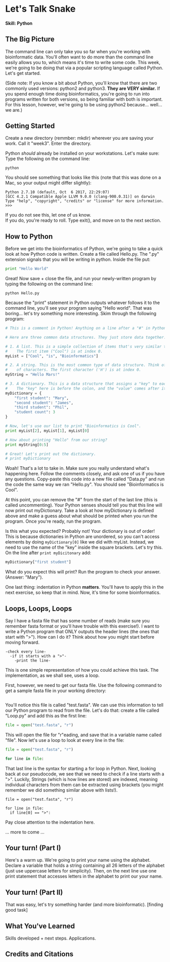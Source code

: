 # Let's Talk Snake
#### Skill: Python

## The Big Picture

The command line can only take you so far when you're working with bioinformatic data. You'll often want to do more than the command line easily allows you to, which means it's time to write some code. This week, we're going to be doing that via a popular scripting language called Python. Let's get started.

(Side note: If you know a bit about Python, you'll know that there are two commonly used versions: python2 and python3. **They are VERY similar.** If you spend enough time doing bioinformatics, you're going to run into programs written for both versions, so being familiar with both is important. For this lesson, however, we're going to be using python2 because... well... we are.)

## Getting Started

Create a new directory (remmber: mkdir) wherever you are saving your work. Call it "week3". Enter the directory.

Python *should* already be installed on your workstations. Let's make sure: Type the following on the command line:
```shell
python
```
You should see something that looks like this (note that this was done on a Mac, so your output might differ slightly):
```shell
Python 2.7.10 (default, Oct  6 2017, 22:29:07) 
[GCC 4.2.1 Compatible Apple LLVM 9.0.0 (clang-900.0.31)] on darwin
Type "help", "copyright", "credits" or "license" for more information.
>>> 
```

If you do not see this, let one of us know.   
If you do, you're ready to roll. Type exit(), and move on to the next section.

## How to Python

Before we get into the bioinformatics of Python, we're going to take a quick look at how Python code is written. Create a file called Hello.py. The ".py" extension signals that you will be writing in python. Inside the file put:
```python
print "Hello World"
```

Great! Now save + close the file, and run your newly-written program by typing the following on the command line:
```shell
python Hello.py
```

Because the "print" statement in Python outputs whatever follows it to the command line, you'll see your program saying "Hello world". That was boring... let's try something more interesting. Skim through the following program:
```python
# This is a comment in Python! Anything on a line after a "#" in Python is ignored when executing.

# Here are three common data structures. They just store data together:

# 1. A list. This is a simple collection of items that's very similar to an array.
#    The first item ("Cool") is at index 0.
myList = ["Cool", "is", "Bioinformatics"]

# 2. A string. This is the most common type of data structure. Think of it as an array
#    of characters. The first character ('H') is at index 0.
myString = "Hello Mars!"

# 3. A dictionary. This is a data structure that assigns a "key" to each "value".
#    The "key" here is before the colon, and the "value" comes after it.
myDictionary = {
    "first student": "Mary",
    "second student": "James",
    "third student": "Phil",
    "student count": 3
}

# Now, let's use our list to print "Bioinformatics is Cool".
print myList[2], myList[1], myList[0]

# How about printing "Hello" from our string?
print myString[0:5]

# Great! Let's print out the dictionary. 
# print myDictionary
```

Woah! That's a lot to take in. Make sure you really understand what's happening here. Follow the comments closely, and ask one of us if you have any questions. Copy-paste this code into a new file called "Data.py" and run the code the same way we ran "Hello.py". You should see "Bioinformatics is Cool".

At this point, you can remove the "#" from the start of the last line (this is called uncommenting). Your Python senses should tell you that this line will now print out myDictionary. Take a look at how myDictionary is defined above and make a guess about what should be printed when you run the program. Once you're ready, run the program.

Is this what you expected? Probably not! Your dictionary is out of order! This is because dictionaries in Python are unordered, so you can't access elements by doing `myDictionary[0]` like we did with myList. Instead, we need to use the name of the "key" inside the square brackets. Let's try this. On the line after `print myDicitonary` add:
```python
myDictionary["first student"]
```

What do you expect this will print? Run the program to check your answer. (Answer: "Mary").  

One last thing: indentation in Python **matters**. You'll have to apply this in the next exercise, so keep that in mind. Now, it's time for some bioinformatics.

## Loops, Loops, Loops

Say I have a fasta file that has some number of reads (make sure you remember fasta format or you'll have trouble with this exercise!). I want to write a Python program that ONLY outputs the header lines (the ones that start with ">"). How can I do it? Think about how you might start before moving forward.

```
-check every line-
  -if it starts with a ">"-
    -print the line-
```
This is one simple representation of how you could achieve this task. The implementation, as we shall see, uses a loop.

First, however, we need to get our fasta file. Use the following command to get a sample fasta file in your working directory:

```shell

```

You'll notice this file is called "test.fasta". We can use this information to tell our Python program to read from the file. Let's do that: create a file called "Loop.py" and add this as the first line:
```python
file = open("test.fasta", "r")
```

This will open the file for "r"eading, and save that in a variable name called "file". Now let's use a loop to look at every line in the file:
```python
file = open("test.fasta", "r")

for line in file:
```

That last line is the syntax for starting a for loop in Python. Next, looking back at our pseudocode, we see that we need to check if a line starts with a ">". Luckily, Strings (which is how lines are stored) are indexed, meaning individual characters from them can be extracted using brackets (you might remember we did something similar above with lists!). 
```
file = open("test.fasta", "r")

for line in file:
  if line[0] == ">":
```

Pay close attention to the indentation here.

... more to come ...

## Your turn! (Part I)

Here's a warm up. We're going to print your name using the alphabet. Declare a variable that holds a string containing
all 26 letters of the alphabet (just use uppercase letters for simplicity). Then, on the next line use one print statement
that accesses letters in the alphabet to print our your name.

## Your turn! (Part II)

That was easy, let's try something harder (and more bioinformatic). [finding good task]

## What You've Learned

Skills developed + next steps. Applications.

## Credits and Citations
